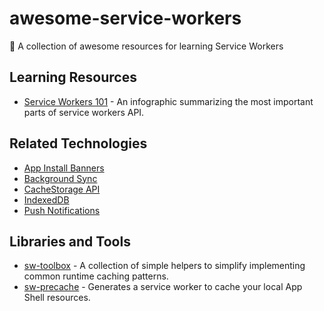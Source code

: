 # awesome-service-workers

:nut_and_bolt: A collection of awesome resources for learning Service Workers

## Learning Resources

- [Service Workers 101](https://github.com/delapuente/service-workers-101) - An infographic summarizing the most important parts of service workers API.

## Related Technologies

- [App Install Banners](https://github.com/TalAter/awesome-progressive-web-apps)
- [Background Sync](https://github.com/TalAter/awesome-progressive-web-apps)
- [CacheStorage API](https://github.com/TalAter/awesome-progressive-web-apps)
- [IndexedDB](https://github.com/TalAter/awesome-progressive-web-apps)
- [Push Notifications](https://github.com/TalAter/awesome-progressive-web-apps)

## Libraries and Tools

- [sw-toolbox](https://github.com/GoogleChrome/sw-toolbox) - A collection of simple helpers to simplify implementing common runtime caching patterns.
- [sw-precache](https://github.com/GoogleChrome/sw-precache) - Generates a service worker to cache your local App Shell resources.
